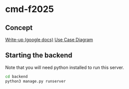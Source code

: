 # cmd-f2025
## Concept 
[Write-up (google docs)](https://discord.com/channels/@me/1348033250752331916/1348033283803320376)
[Use Case Diagram](https://discord.com/channels/@me/1348033250752331916/1348049147177209940)

## Starting the backend
Note that you will need python installed to run this server.
```bash
cd backend
python3 manage.py runserver
```